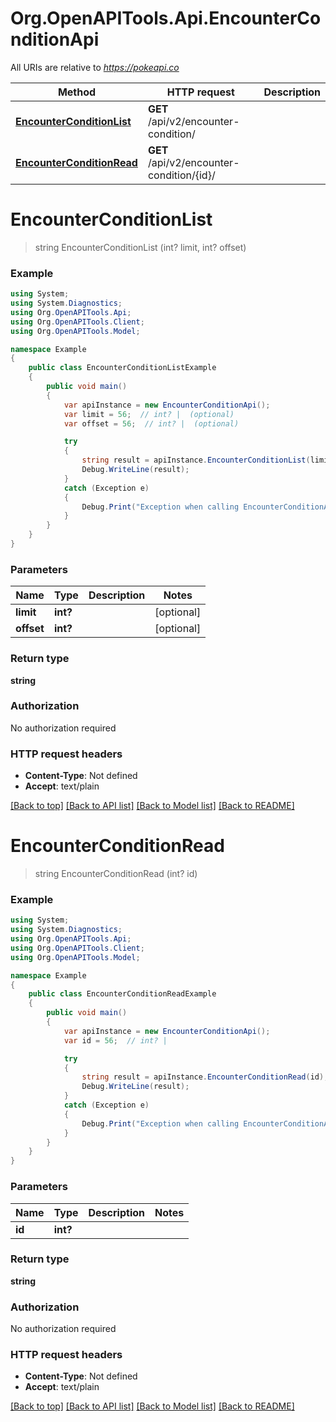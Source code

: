 # Org.OpenAPITools.Api.EncounterConditionApi

All URIs are relative to *https://pokeapi.co*

Method | HTTP request | Description
------------- | ------------- | -------------
[**EncounterConditionList**](EncounterConditionApi.md#encounterconditionlist) | **GET** /api/v2/encounter-condition/ | 
[**EncounterConditionRead**](EncounterConditionApi.md#encounterconditionread) | **GET** /api/v2/encounter-condition/{id}/ | 


<a name="encounterconditionlist"></a>
# **EncounterConditionList**
> string EncounterConditionList (int? limit, int? offset)



### Example
```csharp
using System;
using System.Diagnostics;
using Org.OpenAPITools.Api;
using Org.OpenAPITools.Client;
using Org.OpenAPITools.Model;

namespace Example
{
    public class EncounterConditionListExample
    {
        public void main()
        {
            var apiInstance = new EncounterConditionApi();
            var limit = 56;  // int? |  (optional) 
            var offset = 56;  // int? |  (optional) 

            try
            {
                string result = apiInstance.EncounterConditionList(limit, offset);
                Debug.WriteLine(result);
            }
            catch (Exception e)
            {
                Debug.Print("Exception when calling EncounterConditionApi.EncounterConditionList: " + e.Message );
            }
        }
    }
}
```

### Parameters

Name | Type | Description  | Notes
------------- | ------------- | ------------- | -------------
 **limit** | **int?**|  | [optional] 
 **offset** | **int?**|  | [optional] 

### Return type

**string**

### Authorization

No authorization required

### HTTP request headers

 - **Content-Type**: Not defined
 - **Accept**: text/plain

[[Back to top]](#) [[Back to API list]](../README.md#documentation-for-api-endpoints) [[Back to Model list]](../README.md#documentation-for-models) [[Back to README]](../README.md)

<a name="encounterconditionread"></a>
# **EncounterConditionRead**
> string EncounterConditionRead (int? id)



### Example
```csharp
using System;
using System.Diagnostics;
using Org.OpenAPITools.Api;
using Org.OpenAPITools.Client;
using Org.OpenAPITools.Model;

namespace Example
{
    public class EncounterConditionReadExample
    {
        public void main()
        {
            var apiInstance = new EncounterConditionApi();
            var id = 56;  // int? | 

            try
            {
                string result = apiInstance.EncounterConditionRead(id);
                Debug.WriteLine(result);
            }
            catch (Exception e)
            {
                Debug.Print("Exception when calling EncounterConditionApi.EncounterConditionRead: " + e.Message );
            }
        }
    }
}
```

### Parameters

Name | Type | Description  | Notes
------------- | ------------- | ------------- | -------------
 **id** | **int?**|  | 

### Return type

**string**

### Authorization

No authorization required

### HTTP request headers

 - **Content-Type**: Not defined
 - **Accept**: text/plain

[[Back to top]](#) [[Back to API list]](../README.md#documentation-for-api-endpoints) [[Back to Model list]](../README.md#documentation-for-models) [[Back to README]](../README.md)

